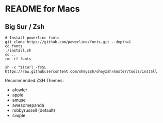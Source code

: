 # README for Macs

## Big Sur / Zsh

```
# Install powerline fonts
git clone https://github.com/powerline/fonts.git --depth=1
cd fonts
./install.sh
cd ..
rm -rf fonts

sh -c "$(curl -fsSL https://raw.githubusercontent.com/ohmyzsh/ohmyzsh/master/tools/install.sh)"
```

Recommended ZSH Themes:

* afowler
* apple
* amuse
* awesomepanda
* robbyrussell (default)
* simple

